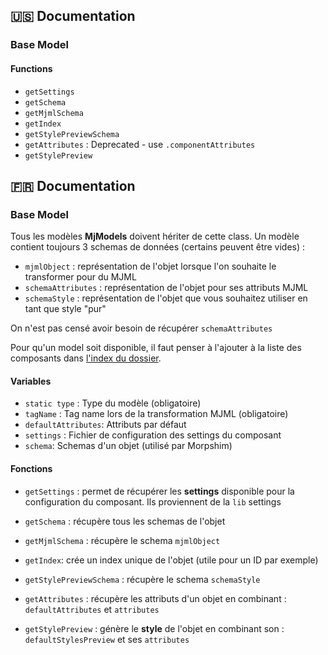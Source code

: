 
## :us: Documentation

### Base Model

#### Functions
    
- `getSettings`
- `getSchema`
- `getMjmlSchema`
- `getIndex`
- `getStylePreviewSchema`
- `getAttributes` : Deprecated - use `.componentAttributes`
- `getStylePreview`


## :fr: Documentation

### Base Model

Tous les modèles **MjModels** doivent hériter de cette class.
Un modèle contient toujours 3 schemas de données (certains peuvent être vides) :
- `mjmlObject` : représentation de l'objet lorsque l'on souhaite le transformer pour du MJML
- `schemaAttributes` : représentation de l'objet pour ses attributs MJML
- `schemaStyle` : représentation de l'objet que vous souhaitez utiliser en tant que style "pur"

On n'est pas censé avoir besoin de récupérer `schemaAttributes`

Pour qu'un model soit disponible, il faut penser à l'ajouter à la liste des composants dans [l'index du dossier](https://github.com/Gmulti/delipress-builders/tree/master/src/application/builder/models/MjModels).

#### Variables 

- `static type` : Type du modèle (obligatoire)
- `tagName` : Tag name lors de la transformation MJML (obligatoire)
- `defaultAttributes`: Attributs par défaut
- `settings` : Fichier de configuration des settings du composant
- `schema`: Schemas d'un objet (utilisé par Morpshim)
    



#### Fonctions
    
- `getSettings` : permet de récupérer les **settings** disponible pour la configuration du composant. Ils proviennent de la `lib` settings

- `getSchema` : récupère tous les schemas de l'objet
    
- `getMjmlSchema` : récupère le schema `mjmlObject`

- `getIndex`: crée un index unique de l'objet (utile pour un ID par exemple)
    
- `getStylePreviewSchema` : récupère le schema `schemaStyle`

- `getAttributes` : récupère les attributs d'un objet en combinant : `defaultAttributes` et `attributes`
    
- `getStylePreview` : génère le **style** de l'objet en combinant son : `defaultStylesPreview`  et ses `attributes`

